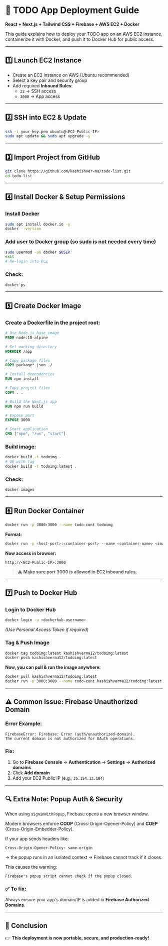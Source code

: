 # 🚀 TODO App Deployment Guide

**React + Next.js + Tailwind CSS + Firebase + AWS EC2 + Docker**

This guide explains how to deploy your TODO app on an AWS EC2 instance, containerize it with Docker, and push it to Docker Hub for public access.

---

## 1️⃣ Launch EC2 Instance

- Create an EC2 instance on AWS (Ubuntu recommended)
- Select a key pair and security group
- Add required **Inbound Rules**:
  - `22` → SSH access
  - `3000` → App access

---

## 2️⃣ SSH into EC2 & Update

```bash
ssh -i your-key.pem ubuntu@<EC2-Public-IP>
sudo apt update && sudo apt upgrade -y
```

---

## 3️⃣ Import Project from GitHub

```bash
git clone https://github.com/kashishver-ma/todo-list.git
cd todo-list
```

---

## 4️⃣ Install Docker & Setup Permissions

### Install Docker

```bash
sudo apt install docker.io -y
docker --version
```

### Add user to Docker group (so sudo is not needed every time)

```bash
sudo usermod -aG docker $USER
exit
# Re-login into EC2
```

### Check:

```bash
docker ps
```

---

## 5️⃣ Create Docker Image

### Create a Dockerfile in the project root:

```dockerfile
# Use Node.js base image
FROM node:18-alpine

# Set working directory
WORKDIR /app

# Copy package files
COPY package*.json ./

# Install dependencies
RUN npm install

# Copy project files
COPY . .

# Build the Next.js app
RUN npm run build

# Expose port
EXPOSE 3000

# Start application
CMD ["npm", "run", "start"]
```

### Build image:

```bash
docker build -t todoimg .
# OR with tag
docker build -t todoimg:latest .
```

### Check:

```bash
docker images
```

---

## 6️⃣ Run Docker Container

```bash
docker run -p 3000:3000 --name todo-cont todoimg
```

**Format:**
```bash
docker run -p <host-port>:<container-port> --name <container-name> <image-name>
```

**Now access in browser:**
```
http://<EC2-Public-IP>:3000
```

> ⚠️ **Make sure port 3000 is allowed in EC2 inbound rules.**

---

## 7️⃣ Push to Docker Hub

### Login to Docker Hub

```bash
docker login -u <dockerhub-username>
```

*(Use Personal Access Token if required)*

### Tag & Push Image

```bash
docker tag todoimg:latest kashishverma12/todoimg:latest
docker push kashishverma12/todoimg:latest
```

**Now, you can pull & run the image anywhere:**

```bash
docker pull kashishverma12/todoimg:latest
docker run -p 3000:3000 --name todo-cont kashishverma12/todoimg:latest
```

---

## ⚠️ Common Issue: Firebase Unauthorized Domain

### Error Example:

```
FirebaseError: Firebase: Error (auth/unauthorized-domain).
The current domain is not authorized for OAuth operations.
```

### Fix:

1. Go to **Firebase Console** → **Authentication** → **Settings** → **Authorized domains**
2. Click **Add domain**
3. Add your EC2 Public IP (e.g., `35.154.12.184`)

---

## 🔍 Extra Note: Popup Auth & Security

When using `signInWithPopup`, Firebase opens a new browser window.

Modern browsers enforce **COOP** (Cross-Origin-Opener-Policy) and **COEP** (Cross-Origin-Embedder-Policy).

If your app sends headers like:
```
Cross-Origin-Opener-Policy: same-origin
```

→ the popup runs in an isolated context → Firebase cannot track if it closes.

This causes the warning:
```
Firebase's popup script cannot check if the popup closed.
```

### ✅ To fix: 
Always ensure your app's domain/IP is added in **Firebase Authorized Domains**.

---

## 🎉 Conclusion

👉 **This deployment is now portable, secure, and production-ready!**